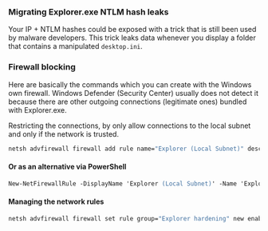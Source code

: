 ### Migrating Explorer.exe NTLM hash leaks

Your IP + NTLM hashes could be exposed with a trick that is still been used by malware developers. This trick leaks data whenever you display a folder that contains a manipulated `desktop.ini`.


### Firewall blocking 

Here are basically the commands which you can create with the Windows own firewall. Windows Defender (Security Center) usually does not detect it because there are other outgoing connections (legitimate ones) bundled with Explorer.exe.


Restricting the connections, by only allow connections to the local subnet and only if the network is trusted.

```bash
netsh advfirewall firewall add rule name="Explorer (Local Subnet)" description="Local Subnet" group="Explorer hardening" dir=out action=allow profile=Private,Domain remoteip=localsubnet program="%SystemRoot%\explorer.exe"
```

#### Or as an alternative via PowerShell
```ps
New-NetFirewallRule -DisplayName 'Explorer (Local Subnet)' -Name 'Explorer (Local Subnet)' -Description 'Local Subnet' -Direction Outbound -Action Allow -Group 'Explorer hardening' profile=Private,Domain -RemoteAddress localsubnet Program "$([Environment]::GetFolderPath('Windows'))\explorer.exe"
```

#### Managing the network rules 

```bash
netsh advfirewall firewall set rule group="Explorer hardening" new enable=no
```

